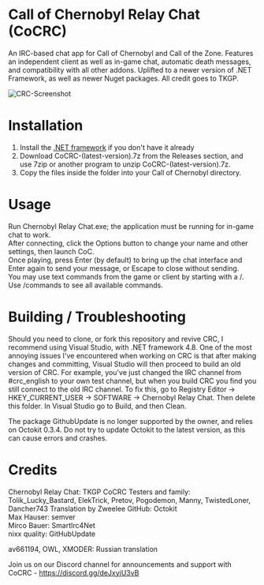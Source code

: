 # Call of Chernobyl Relay Chat (CoCRC)
An IRC-based chat app for Call of Chernobyl and Call of the Zone. Features an independent client as well as in-game chat, automatic death messages, and compatibility with all other addons.
Uplifted to a newer version of .NET Framework, as well as newer Nuget packages. 
All credit goes to TKGP.

![CRC-Screenshot](https://user-images.githubusercontent.com/95293308/166155945-211684c7-6486-4ee0-bc8e-ae56914b62d4.jpg)

# Installation
1. Install the [.NET framework](https://dotnet.microsoft.com/en-us/download/dotnet-framework/net48) if you don't have it already  
2. Download CoCRC-(latest-version).7z from the Releases section, and use 7zip or another program to unzip CoCRC-(latest-version).7z.
3. Copy the files inside the folder into your Call of Chernobyl directory.


# Usage
Run Chernobyl Relay Chat.exe; the application must be running for in-game chat to work.  
After connecting, click the Options button to change your name and other settings, then launch CoC.  
Once playing, press Enter (by default) to bring up the chat interface and Enter again to send your message, or Escape to close without sending.  
You may use text commands from the game or client by starting with a /. Use /commands to see all available commands.  

# Building / Troubleshooting 
Should you need to clone, or fork this repository and revive CRC, I recommend using Visual Studio, with .NET framework 4.8.
One of the most annoying issues I've encountered when working on CRC is that after making changes and committing, Visual Studio will then proceed to build an old version of CRC.
For example, you've just changed the IRC channel from #crc_english to your own test channel, but when you build CRC you find you still connect to the old IRC channel.
To fix this, go to Registry Editor -> HKEY_CURRENT_USER -> SOFTWARE -> Chernobyl Relay Chat. Then delete this folder. In Visual Studio go to Build, and then Clean.

The package GithubUpdate is no longer supported by the owner, and relies on Octokit 0.3.4. Do not try to update Octokit to the latest version, as this can cause errors and crashes.

# Credits
Chernobyl Relay Chat: TKGP
CoCRC Testers and family: Tolik_Lucky_Bastard, ElekTrick, Pretov, Pogodemon, Manny, TwistedLoner, Dancher743
Translation by Zweelee
GitHub: Octokit  
Max Hauser: semver  
Mirco Bauer: SmartIrc4Net  
nixx quality: GitHubUpdate  
  
av661194, OWL, XMODER: Russian translation

Join us on our Discord channel for announcements and support with CoCRC - https://discord.gg/deJxyjU3vB
